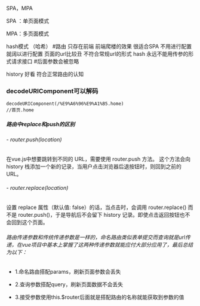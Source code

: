 SPA，MPA

SPA ：单页面模式

MPA：多页面模式

hash模式 （哈希）
#路由 
只存在前端
前端爬楼的效果
很适合SPA
不用进行配置就阔以进行配置
页面的url比较丑 不符合常规url的形式
hash  永远不能用传参的形式请求接口 #后面参数会被忽略 

history
好看 符合正常路由的认知

### decodeURIComponent可以解码

```
decodeURIComponent(/%E9%A6%96%E9%A1%B5.home)
//首页.home
```

##### 路由中replace和push的区别

###### - router.push(location)
在vue.js中想要跳转到不同的 URL，需要使用 router.push 方法。
这个方法会向 history 栈添加一个新的记录，当用户点击浏览器后退按钮时，则回到之前的 URL。
###### - router.replace(location)
设置 replace 属性（默认值: false）的话，当点击时，会调用 router.replace() 而不是 router.push()，于是导航后不会留下 history 记录。即使点击返回按钮也不会回到这个页面。

###### 路由传递参数和传统传递参数是一样的，命名路由类似表单提交而查询就是url传递，在vue项目中基本上掌握了这两种传递参数就能应付大部分应用了，最后总结为以下：

- 1.命名路由搭配params，刷新页面参数会丢失

- 2.查询参数搭配query，刷新页面数据不会丢失

- 3.接受参数使用this.$router后面就是搭配路由的名称就能获取到参数的值